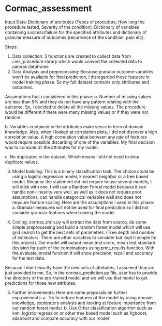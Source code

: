 # Cormac_assessment
Input Data: Dictionary of attributes (Types of procedure, How long the procedure lasted, Severity of the condition), Dictionary of variables containing success/failure for the specified attributes and dictionary of granular measure of outcomes (recurrence of the condition, pain etc).

Steps:
1. Data collection: 3 functions are created to collect data from cms_procedure library which would convert the collected data to pandas dataframe
2. Data Analysis and preprocessing: Because granular outcome variables won't be available for final prediciton, I disregarded these featuere in model training phase. So my full dataset contains only attributes and outcomes.
  
  Assumptions that i considered in this phase:
  a. Number of missing values are less than 5% and they do not have any pattern relating with the outcome. So, I decided to delete all the missing values. The procedure would be different if there were many missing values or if they were not random
  
  b. Variables contained in the attributes make sense in term of domain knowledge. Also, when I looked at correlation plots, I did not discover a high correlation value. A high correlation value between any pair of features would require possible discarding of one of the variables. My final decision was to consider all the attributes for my model.
  
  c. No duplicates in the dataset. Which means I did not need to drop duplicate values.
  
3. Model building: This is a binary classification task. The choice could be using a logstic regression model, k nearest neighbor or a tree based model. Because the statement did not require to use several models, I will stick with one. I will use a Random Forest model because it can handle non-linearity very well, as well as it does not require prior assumptions, can handle categorical veriables well and does not requiure feature scaling. Here are the assumptions i used in this phase:
  a. Granular measures will not be used for final prediction so I did not consider granular features when training the model. 
  
4. Coding: cormac_train.py will extract the data from source, do some simple preprocessing and build a random forest model which will use grid search to get the best sets of parameters. (Tree depth and number of estimators. There are other variables to consider but kept it simple for this project). Our model will output mean test score, mean test standard devision for each of the combinations using print_results function. With the evaluate_model function it will show precision, recall and accuracy for the test data.

  Because I don't exactly have the new sets of attributes, I assumed they are just provided to me. So, in the cormac_prediction.py file, user has to provide the directory of the pre-trained model and we will use that model to get predictions for those new attrbutes.
  
 5. Further imrovements: Here are some proposals on further improvements:
    a. Try to reduce features of the model by using domain knowledge, exploratory analysis and looking at feature importance from our random forest model.
    b. Use Other classification algorthm such as knn, logistic regression or other tree based model such as Xgboost, adaboost and compare accuracy with our model
    
 
  

  
  
